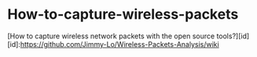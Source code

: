 
# How-to-capture-wireless-packets
[How to capture wireless network packets with the open source tools?][id]  
[id]:https://github.com/Jimmy-Lo/Wireless-Packets-Analysis/wiki
